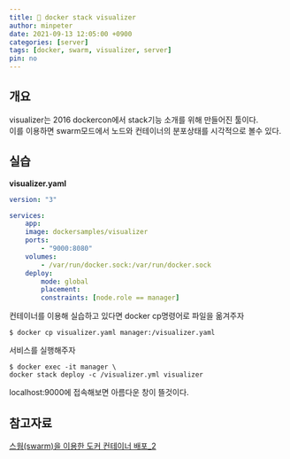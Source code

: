 ```yaml
---
title: 🦕 docker stack visualizer
author: minpeter
date: 2021-09-13 12:05:00 +0900
categories: [server]
tags: [docker, swarm, visualizer, server]
pin: no
---
```


## 개요
visualizer는 2016 dockercon에서 stack기능 소개를 위해 만들어진 툴이다.  
이를 이용하면 swarm모드에서 노드와 컨테이너의 분포상태를 시각적으로 볼수 있다.  

## 실습
**visualizer.yaml**
```yaml
version: "3"

services:
    app:
    image: dockersamples/visualizer
    ports:
        - "9000:8080"
    volumes:
        - /var/run/docker.sock:/var/run/docker.sock
    deploy:
        mode: global
        placement:
        constraints: [node.role == manager]
```
컨테이너를 이용해 실습하고 있다면 docker cp명령어로 파일을 옮겨주자  
```
$ docker cp visualizer.yaml manager:/visualizer.yaml
```
서비스를 실행해주자
```
$ docker exec -it manager \
docker stack deploy -c /visualizer.yml visualizer
```
localhost:9000에 접속해보면 아름다운 창이 뜰것이다.  

## 참고자료

[스웜(swarm)을 이용한 도커 컨테이너 배포_2](https://cornswrold.tistory.com/515?category=930033)  